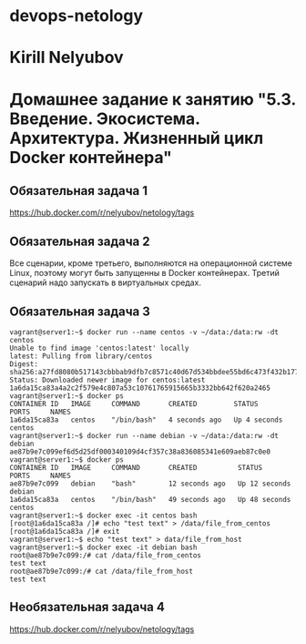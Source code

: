 # devops-netology
# Kirill Nelyubov

# Домашнее задание к занятию "5.3. Введение. Экосистема. Архитектура. Жизненный цикл Docker контейнера"

## Обязательная задача 1
   https://hub.docker.com/r/nelyubov/netology/tags
## Обязательная задача 2
   Все сценарии, кроме третьего, выполняются на операционной системе Linux, поэтому могут быть запущенны в Docker контейнерах. Третий сценарий надо запускать в виртуальных средах. 
## Обязательная задача 3
    vagrant@server1:~$ docker run --name centos -v ~/data:/data:rw -dt centos
    Unable to find image 'centos:latest' locally
    latest: Pulling from library/centos
    Digest: sha256:a27fd8080b517143cbbbab9dfb7c8571c40d67d534bbdee55bd6c473f432b177
    Status: Downloaded newer image for centos:latest
    1a6da15ca83a4a2c2f579e4c807a53c10761765915665b3332bb642f620a2465
    vagrant@server1:~$ docker ps
    CONTAINER ID   IMAGE     COMMAND       CREATED         STATUS         PORTS     NAMES
    1a6da15ca83a   centos    "/bin/bash"   4 seconds ago   Up 4 seconds             centos
    vagrant@server1:~$ docker run --name debian -v ~/data:/data:rw -dt debian
    ae87b9e7c099ef6d5d25df000340109d4cf357c38a836085341e609aeb87c0e0
    vagrant@server1:~$ docker ps
    CONTAINER ID   IMAGE     COMMAND       CREATED          STATUS          PORTS     NAMES
    ae87b9e7c099   debian    "bash"        12 seconds ago   Up 12 seconds             debian
    1a6da15ca83a   centos    "/bin/bash"   49 seconds ago   Up 48 seconds             centos
    vagrant@server1:~$ docker exec -it centos bash
    [root@1a6da15ca83a /]# echo "test text" > /data/file_from_centos
    [root@1a6da15ca83a /]# exit
    vagrant@server1:~$ echo "test text" > data/file_from_host
    vagrant@server1:~$ docker exec -it debian bash
    root@ae87b9e7c099:/# cat /data/file_from_centos
    test text
    root@ae87b9e7c099:/# cat /data/file_from_host
    test text
## Необязательная задача 4
  https://hub.docker.com/r/nelyubov/netology/tags